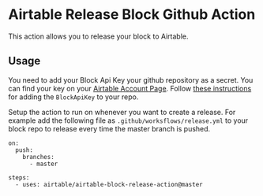 # Airtable Release Block Github Action

This action allows you to release your block to Airtable.

## Usage

You need to add your Block Api Key your github repository as a secret. You can
find your key on your [Airtable Account Page](https://airtable.com/account).
Follow [these instructions](https://docs.github.com/en/actions/configuring-and-managing-workflows/creating-and-storing-encrypted-secrets#creating-encrypted-secrets-for-a-repository) for adding the `BlockApiKey` to your repo.

Setup the action to run on whenever you want to create a release. For example
add the following file as `.github/worksflows/release.yml` to your block repo to release
every time the master branch is pushed.

```
on:
  push:
    branches:
      - master

steps:
  - uses: airtable/airtable-block-release-action@master
```
